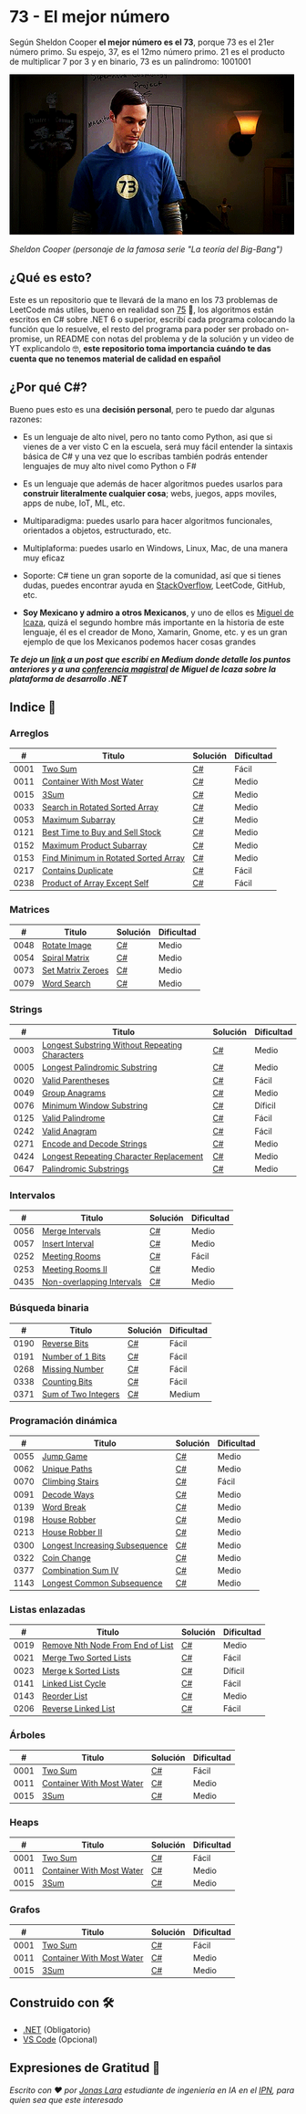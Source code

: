 # 73 - El mejor número

Según Sheldon Cooper **el mejor número es el 73**, porque 73 es el 21er número primo. Su espejo, 37, es el 12mo número primo. 21 es el producto de multiplicar 7 por 3 y en binario, 73 es un palíndromo: 1001001

![73](/Sources/Sheldon.gif)

_Sheldon Cooper (personaje de la famosa serie "La teoría del Big-Bang")_

## ¿Qué es esto?

Este es un repositorio que te llevará de la mano en los 73 problemas de LeetCode más utiles, bueno en realidad son [75](https://leetcode.com/list/xi4ci4ig/) 😬, los algoritmos están escritos en C# sobre .NET 6 o superior, escribí cada programa colocando la función que lo resuelve, el resto del programa para poder ser probado on-promise, un README con notas del problema y de la solución y un video de YT explicandolo 🤓,  **este repositorio toma importancia cuándo te das cuenta que no tenemos material de calidad en español**

## ¿Por qué C#?

Bueno pues esto es una **decisión personal**, pero te puedo dar algunas razones:

- Es un lenguaje de alto nivel, pero no tanto como Python, asi que si vienes de a ver visto C en la escuela, será muy fácil entender la sintaxis básica de C# y una vez que lo escribas también podrás entender lenguajes de muy alto nivel como Python o F#

- Es un lenguaje que además de hacer algoritmos puedes usarlos para **construir literalmente cualquier cosa**; webs, juegos, apps moviles, apps de nube, IoT, ML, etc.

- Multiparadigma: puedes usarlo para hacer algoritmos funcionales, orientados a objetos, estructurado, etc.

- Multiplaforma: puedes usarlo en Windows, Linux, Mac, de una manera muy eficaz

- Soporte: C# tiene un gran soporte de la comunidad, así que si tienes dudas, puedes encontrar ayuda en [StackOverflow](https://www.youtube.com/watch?v=nZX13dVxnJw), LeetCode, GitHub, etc.

- **Soy Mexicano y admiro a otros Mexicanos**, y uno de ellos es [Miguel de Icaza](https://github.com/migueldeicaza), quizá el segundo hombre más importante en la historia de este lenguaje, él es el creador de Mono, Xamarin, Gnome, etc. y es un gran ejemplo de que los Mexicanos podemos hacer cosas grandes

_**Te dejo un [link](https://medium.com/@jonas_lara/c-solo-sirve-para-crear-aplicaciones-en-windows-6077246c02da) a un post que escribí en Medium donde detalle los puntos anteriores y a una [conferencia magistral](https://www.youtube.com/watch?v=acryVgY0O3E) de Miguel de Icaza sobre la plataforma de desarrollo .NET**_

## Indice 📖

### Arreglos

| # | Titulo | Solución | Dificultad |
|---| ----- | -------- | ---------- |
|0001|[Two Sum](https://leetcode.com/problems/two-sum/) | [C#]()|Fácil|
|0011|[Container With Most Water](https://leetcode.com/problems/container-with-most-water/) | [C#]()|Medio|
|0015|[3Sum](https://leetcode.com/problems/3sum/) | [C#]()|Medio|
|0033|[Search in Rotated Sorted Array](https://leetcode.com/problems/search-in-rotated-sorted-array/) | [C#]()|Medio|
|0053|[Maximum Subarray](https://leetcode.com/problems/maximum-subarray/) | [C#]()|Medio|
|0121|[Best Time to Buy and Sell Stock](https://leetcode.com/problems/best-time-to-buy-and-sell-stock/) | [C#]()|Medio|
|0152|[Maximum Product Subarray](https://leetcode.com/problems/maximum-product-subarray/) | [C#]()|Medio|
|0153|[Find Minimum in Rotated Sorted Array](https://leetcode.com/problems/find-minimum-in-rotated-sorted-array/) | [C#]()|Medio|
|0217|[Contains Duplicate](https://leetcode.com/problems/find-minimum-in-rotated-sorted-array/) | [C#]()|Fácil|
|0238|[Product of Array Except Self](https://leetcode.com/problems/product-of-array-except-self/) | [C#]()|Fácil|


### Matrices

| # | Titulo | Solución | Dificultad |
|---| ----- | -------- | ---------- |
|0048|[Rotate Image](https://leetcode.com/problems/rotate-image/) | [C#]()|Medio|
|0054|[Spiral Matrix](https://leetcode.com/problems/spiral-matrix/) | [C#]()|Medio|
|0073|[Set Matrix Zeroes](https://leetcode.com/problems/set-matrix-zeroes/) | [C#]()|Medio|
|0079|[Word Search](https://leetcode.com/problems/word-search/) | [C#]()|Medio|

### Strings

| # | Titulo | Solución | Dificultad |
|---| ----- | -------- | ---------- |
|0003|[Longest Substring Without Repeating Characters](https://leetcode.com/problems/longest-substring-without-repeating-characters/) | [C#]()|Medio|
|0005|[Longest Palindromic Substring](https://leetcode.com/problems/longest-palindromic-substring/) | [C#]()|Medio|
|0020|[Valid Parentheses](https://leetcode.com/problems/valid-parentheses/) | [C#]()|Fácil|
|0049|[Group Anagrams](https://leetcode.com/problems/group-anagrams/) | [C#]()|Medio|
|0076|[Minimum Window Substring](https://leetcode.com/problems/minimum-window-substring/) | [C#]()|Díficil|
|0125|[Valid Palindrome](https://leetcode.com/problems/valid-palindrome/) | [C#]()|Fácil|
|0242|[Valid Anagram](https://leetcode.com/problems/valid-anagram/) | [C#]()|Fácil|
|0271|[Encode and Decode Strings](https://leetcode.com/problems/encode-and-decode-strings/) | [C#]()|Medio|   
|0424|[Longest Repeating Character Replacement](https://leetcode.com/problems/longest-repeating-character-replacement/) | [C#]()|Medio|
|0647|[Palindromic Substrings](https://leetcode.com/problems/palindromic-substrings/) | [C#]()|Medio|

### Intervalos

| # | Titulo | Solución | Dificultad |
|---| ----- | -------- | ---------- |
|0056|[Merge Intervals](https://leetcode.com/problems/merge-intervals/) | [C#]()|Medio|
|0057|[Insert Interval](https://leetcode.com/problems/insert-interval/) | [C#]()|Medio|
|0252|[Meeting Rooms](https://leetcode.com/problems/meeting-rooms/) | [C#]()|Fácil|
|0253|[Meeting Rooms II](https://leetcode.com/problems/meeting-rooms-ii/) | [C#]()|Medio|
|0435|[Non-overlapping Intervals](https://leetcode.com/problems/non-overlapping-intervals/) | [C#]()|Medio|

### Búsqueda binaria

| # | Titulo | Solución | Dificultad |
|---| ----- | -------- | ---------- |
|0190|[Reverse Bits](https://leetcode.com/problems/reverse-bits/) | [C#]()|Fácil|
|0191|[Number of 1 Bits](https://leetcode.com/problems/number-of-1-bits/) | [C#]()|Fácil|
|0268|[Missing Number](https://leetcode.com/problems/missing-number/) | [C#]()|Fácil|
|0338|[Counting Bits](https://leetcode.com/problems/counting-bits/) | [C#]()|Fácil|
|0371|[Sum of Two Integers](https://leetcode.com/problems/sum-of-two-integers/) | [C#]()|Medium|

### Programación dinámica

| # | Titulo | Solución | Dificultad |
|---| ----- | -------- | ---------- |
|0055|[Jump Game](https://leetcode.com/problems/jump-game/) | [C#]()|Medio|
|0062|[Unique Paths](https://leetcode.com/problems/unique-paths/) | [C#]()|Medio|
|0070|[Climbing Stairs](https://leetcode.com/problems/climbing-stairs/) | [C#]()|Fácil|
|0091|[Decode Ways](https://leetcode.com/problems/decode-ways/) | [C#]()|Medio|
|0139|[Word Break](https://leetcode.com/problems/word-break/) | [C#]()|Medio|
|0198|[House Robber](https://leetcode.com/problems/house-robber/) | [C#]()|Medio|
|0213|[House Robber II](https://leetcode.com/problems/house-robber-ii/) | [C#]()|Medio|
|0300|[Longest Increasing Subsequence](https://leetcode.com/problems/longest-increasing-subsequence/) | [C#]()|Medio|
|0322|[Coin Change](https://leetcode.com/problems/coin-change/) | [C#]()|Medio|
|0377|[Combination Sum IV](https://leetcode.com/problems/combination-sum-iv/) | [C#]()|Medio|
|1143|[Longest Common Subsequence](https://leetcode.com/problems/longest-common-subsequence/) | [C#]()|Medio|

### Listas enlazadas

| # | Titulo | Solución | Dificultad |
|---| ----- | -------- | ---------- |
|0019|[Remove Nth Node From End of List](https://leetcode.com/problems/remove-nth-node-from-end-of-list/) | [C#]()|Medio|
|0021|[Merge Two Sorted Lists](https://leetcode.com/problems/merge-two-sorted-lists/) | [C#]()|Fácil|
|0023|[Merge k Sorted Lists](https://leetcode.com/problems/merge-k-sorted-lists/) | [C#]()|Díficil|
|0141|[Linked List Cycle](https://leetcode.com/problems/linked-list-cycle/) | [C#]()|Fácil|
|0143|[Reorder List](https://leetcode.com/problems/reorder-list/) | [C#]()|Medio|
|0206|[Reverse Linked List](https://leetcode.com/problems/reverse-linked-list/) | [C#]()|Fácil|

### Árboles

| # | Titulo | Solución | Dificultad |
|---| ----- | -------- | ---------- |
|0001|[Two Sum](https://leetcode.com/problems/two-sum/) | [C#]()|Fácil|
|0011|[Container With Most Water](https://leetcode.com/problems/container-with-most-water/) | [C#]()|Medio|
|0015|[3Sum](https://leetcode.com/problems/3sum/) | [C#]()|Medio|

### Heaps

| # | Titulo | Solución | Dificultad |
|---| ----- | -------- | ---------- |
|0001|[Two Sum](https://leetcode.com/problems/two-sum/) | [C#]()|Fácil|
|0011|[Container With Most Water](https://leetcode.com/problems/container-with-most-water/) | [C#]()|Medio|
|0015|[3Sum](https://leetcode.com/problems/3sum/) | [C#]()|Medio|

### Grafos

| # | Titulo | Solución | Dificultad |
|---| ----- | -------- | ---------- |
|0001|[Two Sum](https://leetcode.com/problems/two-sum/) | [C#]()|Fácil|
|0011|[Container With Most Water](https://leetcode.com/problems/container-with-most-water/) | [C#]()|Medio|
|0015|[3Sum](https://leetcode.com/problems/3sum/) | [C#]()|Medio|

## Construido con 🛠️

- [.NET](https://dotnet.microsoft.com/download) (Obligatorio)
- [VS Code](https://code.visualstudio.com/) (Opcional)

## Expresiones de Gratitud 🎁

_Escrito con ❤️ por [Jonas Lara](https://twitter.com/Jonas_1ara) estudiante de ingeniería en IA en el  [IPN](https://www.ipn.mx/), para quien sea que este interesado_
